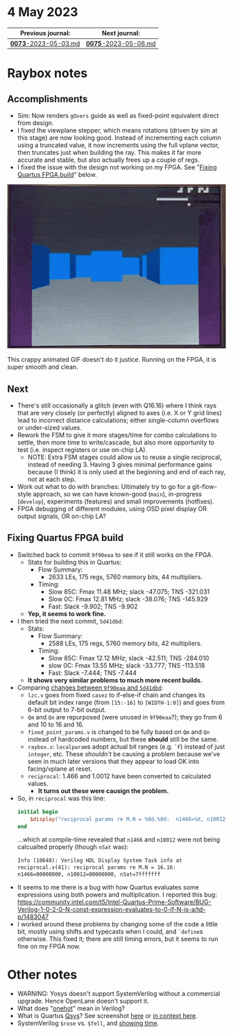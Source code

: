 # 4 May 2023

| Previous journal: | Next journal: |
|-|-|
| [**0073**-2023-05-03.md](./0073-2023-05-03.md) | [**0075**-2023-05-06.md](./0075-2023-05-06.md) |

# Raybox notes

## Accomplishments

*   Sim: Now renders `gOvers` guide as well as fixed-point equivalent direct from design.
*   I fixed the viewplane stepper, which means rotations (driven by sim at this stage) are now looking good.
    Instead of incrementing each column using a truncated value, it now increments using the full vplane vector, then
    truncates just when building the ray. This makes it far more accurate and stable, but also actually frees up a couple of regs.
*   I fixed the issue with the design not working on my FPGA. See "[Fixing Quartus FPGA build](#fixing-quartus-fpga-build)" below.

![Animated GIF showing Raybox running on FPGA](i/0074-raybox-video.gif)

This crappy animated GIF doesn't do it justice. Running on the FPGA, it is super smooth and clean.

## Next

*   There's still occasionally a glitch (even with Q16.16) where I think rays that are very closely (or perfectly) aligned to
    axes (i.e. X or Y grid lines) lead to incorrect distance calculations; either single-column overflows or under-sized values.
*   Rework the FSM to give it more stages/time for combo calculations to settle,
    then more time to write/cascade, but also more opportunity to test
    (i.e. inspect registers or use on-chip LA).
    *   NOTE: Extra FSM stages could allow us to reuse a single reciprocal, instead of needing 3.
        Having 3 gives minimal performance gains because (I think) it is only used
        at the beginning and end of each ray, not at each step.
*   Work out what to do with branches: Ultimately try to go for a git-flow-style approach,
    so we can have known-good (`main`), in-progress (`develop`),
    experiments (features) and small improvements (hotfixes).
*   FPGA debugging of different modules, using OSD pixel display OR output signals, OR on-chip LA?


## Fixing Quartus FPGA build

*   Switched back to commit `9f90eaa` to see if it still works on the FPGA.
    *   Stats for building this in Quartus:
        *   Flow Summary:
            *   2633 LEs, 175 regs, 5760 memory bits, 44 multipliers.
        *   Timing:
            *   Slow 85C: Fmax 11.48 MHz; slack -47.075; TNS -321.031
            *   Slow 0C: Fmax 12.81 MHz; slack -38.076; TNS -145.929
            *   Fast: Slack -9.902; TNS -9.902
    *   **Yep, it seems to work fine.**
*   I then tried the next commit, `5d41dbd`:
    *   Stats:
        *   Flow Summary:
            *   2588 LEs, 175 regs, 5760 memory bits, 42 multipliers.
        *   Timing:
            *   Slow 85C: Fmax 12.12 MHz; slack -42.511; TNS -284.010
            *   slow 0C: Fmax 13.55 MHz; slack -33.777; TNS -113.518
            *   Fast: Slack -7.444; TNS -7.444
    *   **It shows very similar problems to much more recent builds.**
*   Comparing [changes between `9f90eaa` and `5d41dbd`](https://github.com/algofoogle/raybox/commit/5d41dbdbe08f9240dc3de1a6f7759fe515564add?diff=split):
    *   `lzc.v` goes from fixed `casez` to if-else-if chain and changes its default bit index range (from `[15:-16]` to `[WIDTH-1:0]`) and goes from 6-bit output to 7-bit output.
    *   `Qm` and `Qn` are repurposed (were unused in `9f90eaa`?); they go from 6 and 10 to 16 and 16.
    *   `fixed_point_params.v` is changed to be fully based on `Qm` and `Qn` instead of hardcoded numbers, but these **should** still be the same.
    *   `raybox.v`: `localparam`s adopt actual bit ranges (e.g. `` `F ``) instead of just `integer`, etc. These *shouldn't* be causing a problem because we've seen in much later versions that they appear to load OK into facing/vplane at reset.
    *   `reciprocal`: 1.466 and 1.0012 have been converted to calculated values.
        *   **It turns out these were causign the problem.**
*   So, in `reciprocal` was this line:
    ```verilog
    initial begin
        $display("reciprocal params re M.N = %0d.%0d:  n1466=%X, n10012=%X, nSat=%X", M, N, n1466, n10012, nSat);
    end
    ```
    ...which at compile-time revealed that `n1466` and `n10012` were not being calcualted properly (though `nSat` was):
    ```
    Info (10648): Verilog HDL Display System Task info at reciprocal.v(41): reciprocal params re M.N = 16.16:  n1466=00000000, n10012=00000000, nSat=7fffffff
    ```
*   It seems to me there is a bug with how Quartus evaluates some expressions using both powers and multiplication.
    I reported this bug: https://community.intel.com/t5/Intel-Quartus-Prime-Software/BUG-Verilog-1-0-2-0-N-const-expression-evaluates-to-0-if-N-is-a/td-p/1483047
*   I worked around these problems by changing some of the code a little bit, mostly using shifts and typecasts when I could,
    and `` `define ``s otherwise. This fixed it; there are still timing errors, but it seems to run fine on my FPGA now.


# Other notes

*   WARNING: Yosys doesn't support SystemVerilog without a commercial upgrade. Hence OpenLane doesn't support it.
*   What does "[onehot](https://stackoverflow.com/questions/42080391/one-hot-encoding-in-verilog)" mean in Verilog?
*   What is Quartus [Qsys](https://www.intel.com/content/www/us/en/support/programmable/support-resources/design-examples/quartus/qsys.html)? See screenshot [here](https://i.stack.imgur.com/I3Nv6.png) or [in context here](https://stackoverflow.com/questions/37726900/access-violation-while-compiling-synthesis-step-in-quartus-ii-with-qsys-system#:~:text=And%20here%20is%20a%20screenshot%20of%20the%20Qsys%20system).
*   SystemVerilog `$rose` vs. `$fell`, and [showing time](https://verificationacademy.com/forums/systemverilog/display-time-using-display-system-verilog/uvm).